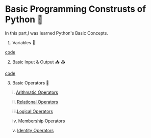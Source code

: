 # Basic Programming Construsts of Python 🔰

In this part,I was learned Python's Basic Concepts.

1. Variables 📜

[code](variables.py)

2. Basic Input & Output 📥 📤

[code](Basic_input_output.py)

3. Basic Operators 🔣
    
    i. [Arithmatic Operators](Arithmatic_Operators.py)

    ii. [Relational Operators](Relational_Operators.py)

    iii.[Logical Operators](Logical_Operators.py)

    iv. [Membership Operators](Membership_Operators.py)

    v. [Identity Operators](Identity_Operators.py)


